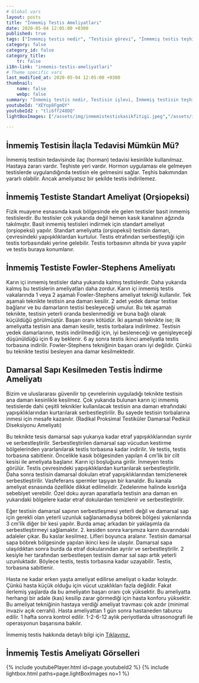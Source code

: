 ```yaml
---
# Global vars
layout: posts
title: "İnmemiş Testis Ameliyatları"
date: 2020-05-04 12:05:00 +0300
published: true
tags: ["İnmemiş testis nedir", "Testisin görevi", "İnmemiş testis teşhisi", "Mahcup testis", "İnmemiş testis muayene", "İnmemiş testis ameliyatı", "İnmemiş testis ameliyat teknikleri", "inmemiş testis" , "inmemiş testis laparoskopi" , "utangaç testis" , "retraktil testis" , "ele gelmeyen testis" , "inmemiş testis neden indirilir" , "inmemiş testis nedeni" , "inmemiş testis kısırlık" , "inmemiş testis kanser" , "inmemiş testis torsiyonu" , "inmemiş testis ilaç" , "inmemiş testis tedavi" , "inmemiş testis çözüm" , "orşiopeksi" , "fowler-stephens" , "damarı kesilmeden inmemiş testis ameliyatı" , "başarısız inmemiş testis ameliyatı" , "başarısız inmemiş testis" , "re-do inmemiş testis"]
category: false
category_id: false
category_title:
    tr: false
i18n-link: "inmemis-testis-ameliyatlari"
# Theme specific vars
last_modified_at: 2020-05-04 12:05:00 +0300
thumbnail:
    name: false
    webp: false
summary: "İnmemiş testis nedir, Testisin işlevi, İnmemiş testisin teşhisi, Mahcup testis, İnmemiş testiste fizik muayene, İnmemiş testis ameliyatı ve ameliyat teknikleri, Başarısız operasyonla indirilememiş testisler nasıl indirilir?, İndirilemeyen testis var mıdır?"
youtubeId: "XEYop8FgmQY"
youtubeId2 : "tli6ff248DQ"
lightBoxImages: ["/assets/img/inmemistestiskasikfitigi.jpeg","/assets/img/inmemistestiskasikfitigi1.jpeg","/assets/img/inmemistestiskasikfitigi2.jpeg","/assets/img/inmemistestiskasikfitigi3.jpeg","/assets/img/inmemistestiskasikfitigi4.jpeg","/assets/img/inmemistestiskasikfitigi5.jpeg"]

---
```


## İnmemiş Testisin İlaçla Tedavisi Mümkün Mü?

İnmemiş testisin tedavisinde ilaç (horman) tedavisi kesinlikle kullanılmaz. Hastaya zararı vardır. Teşhiste yeri vardır. Hormon uygulaması ele gelmeyen testislerde uygulandığında testisin ele gelmesini sağlar. Teşhis bakımından yararlı olabilir.  Ancak ameliyatsız bir şekilde testis indirilemez.

## İnmemiş Testiste Standart Ameliyat (Orşiopeksi)

Fizik muayene esnasında kasık bölgesinde ele gelen testisler basit inmemiş testislerdir. Bu testisler çok yukarıda değil hemen kasık kanalının ağzında takılmıştır. Basit inmemiş testisleri indirmek için standart ameliyat (orşiopeksi) yapılır.  Standart ameliyatta (orşiopeksi) testisin damarı, çevresindeki yapışıklıklardan kurtulur. Testis etrafından serbestleştiği için testis torbasındaki yerine gelebilir. Testis torbasının altında bir yuva yapılır ve testis buraya konumlanır.

## İnmemiş Testiste Fowler-Stephens Ameliyatı

Karın içi inmemiş testisler daha yukarıda kalmış testislerdir. Daha yukarıda kalmış bu testislerin ameliyatları daha zordur. Karın içi inmemiş testis vakalarında 1 veya 2 aşamalı Fowler-Stephens ameliyat tekniği kullanılır. Tek aşamalı teknikte testisin ana damarı kesilir. 2 adet yedek damar testise bağlanır ve bu damarların testisi besleyeceği umulur. Bu tek aşamalı teknikte, testisin yeterli oranda beslenmediği ve buna bağlı olarak küçüldüğü görülmüştür. Başarı oranı kötüdür. İki aşamalı teknikte ise; ilk ameliyatta testisin ana damarı kesilir, testis torbalara indirilmez. Testisin yedek damarlarının, testis indirilmediği için, iyi besleneceği ve genişleyeceği düşünüldüğü için 6 ay beklenir. 6 ay sonra testis ikinci ameliyatla testis torbasına indirilir. Fowler-Stephens tekniğinin başarı oranı iyi değildir. Çünkü bu teknikte testisi besleyen ana damar kesilmektedir.

## Damarsal Sapı Kesilmeden Testis İndirme Ameliyatı

Bizim ve uluslararası güvenilir tıp çevrelerinin uyguladığı teknikte testisin ana damarı kesinlikle kesilmez. Çok yukarıda bulunan karın içi inmemiş testislerde dahi çeşitli teknikler kullanılacak testisin ana damarı etrafındaki yapışıklıklarından kurtarılarak serbestleştirilir. Bu sayede testisin torbalarına inmesi için mesafe kazanılır. (Radikal Proksimal Testiküler Damarsal Pedikül Diseksiyonu Ameliyatı)

Bu teknikte tesis damarsal sapı yukarıya kadar etraf yapışıklıklarından sıyrılır ve serbestleştirilir. Serbestleştirilen damarsal sap vücudun kestirme bölgelerinden yararlanılarak testis torbasına kadar indirilir. Ve testis, testis torbasına sabitlenir. Öncelikle kasık bölgesinden yapılan 4 cm’lik bir cilt kesisi ile ameliyata başlanır. Karın içi boşluğuna girilir. İnmeyen testis görülür. Testis çevresindeki yapışıklıklardan kurtarılarak serbestleştirilir. Daha sonra testisin damarsal dokuları etraf yapışıklıklarından temizlenerek serbestleştirilir. Vasfeferans spermler taşıyan bir kanaldır. Bu kanala ameliyat esnasında özellikle dikkat edilmelidir. Zedelenme halinde kısırlığa sebebiyet verebilir. Özel doku ayıran aparatlarla testisin ana damarı en yukarıdaki bölgelere kadar etraf dokulardan temizlenir ve serbestleştirilir.

Eğer testisin damarsal sapının serbestleşmesi yeterli değil ve damarsal sap için gerekli olan yeterli uzunluk sağlanamadıysa böbrek bölgesi yakınlarında 3 cm’lik diğer bir kesi yapılır. Burda amaç arkadan bir yaklaşımla da serbestleştirmeyi sağlamaktır. 2. kesiden sonra karşımıza karın duvarındaki adaleler çıkar. Bu kaslar kesilmez. Lifleri boyunca aralanır. Testisin damarsal sapa böbrek bölgesinde yapılan ikinci kesi ile ulaşılır. Damarsal sapa ulaşıldıktan sonra burda da etraf dokularından ayrılır ve serbestleştirilir. 2 kesiyle her tarafından serbestleşen testisin damar sal sapı artık yeterli uzunluktadır. Böylece testis, testis torbasına kadar uzayabilir. Testis, torbasına sabitlenir.

Hasta ne kadar erken yaşta ameliyat edilirse ameliyat o kadar kolaydır. Çünkü hasta küçük olduğu için vücut uzaklıkları fazla değildir. Fakat ilerlemiş yaşlarda da bu ameliyatın başarı oranı çok yüksektir. Bu ameliyatta herhangi bir adale (kas) kesilip zarar görmediği için hasta konforu yüksektir. Bu ameliyat tekniğinin hastaya verdiği ameliyat travması çok azdır (minimal invaziv açık cerrahi). Hasta ameliyattan 1 gün sonra hastaneden taburcu edilir. 1 hafta sonra kontrol edilir. 1-2-6-12 aylık periyotlarda ultrasonografi ile operasyonun başarısına bakılır.


İnmemiş testis hakkında detaylı bilgi için [Tıklayınız.](https://www.onoluroloji.com/inmemis-testis)

## İnmemiş Testis Ameliyatı Görselleri
{% include youtubePlayer.html id=page.youtubeId2 %}
{% include lightbox.html paths=page.lightBoxImages no=1 %}
